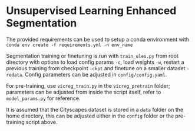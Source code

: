 # Unsupervised Learning Enhanced Segmentation

The provided requirements can be used to setup a conda environment with `conda env create -f requirements.yml -n env_name`

Segmentation training or finetuning is run with `train_ules.py` from root directory with options to load config params `-c`, load weights `-w`, restart
a previous training from checkpoint `-ckpt` and finetune on a smaller dataset `-redata`. Config parameters can be adjusted in `config/config.yaml`.

For pre-training, use `vicreg_train.py` in the `vicreg_pretrain` folder; parameters can be adjusted from inside the script
itself, refer to `model_params.py` for reference. 

It is assumed that the Cityscapes dataset is stored in a `data` folder on the home directory, this can be adjusted either in the 
`config` folder or the pre-training script above.